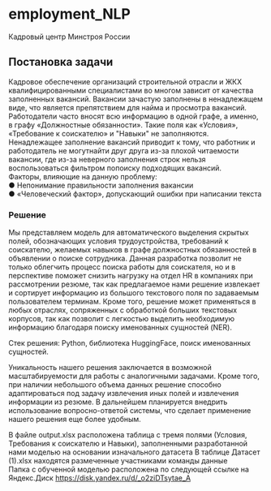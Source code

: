 # employment_NLP
Кадровый центр Минстроя России
## Постановка задачи
Кадровое обеспечение организаций строительной отрасли и ЖКХ квалифицированными специалистами во многом зависит от качества заполненных вакансий. Вакансии зачастую заполнены в ненадлежащем виде, что является препятствием для найма и просмотра вакансий. Работодатели часто вносят всю информацию в одной графе, а именно, в графу «Должностные обязанности». Такие поля как «Условия», «Требование к соискателю» и "Навыки" не заполняются. 
Ненадлежащее заполнение вакансий приводит к тому, что работник и работодатель не могутнайти друг друга из-за плохой читаемости вакансии, где из-за неверного заполнения строк нельзя воспользоваться фильтром попоиску подходящих вакансий.  
Факторы, влияющие на данную проблему:  
● Непонимание правильности заполнения вакансии  
● «Человеческий фактор», допускающий ошибки при написании текста
### Решение
Мы представляем модель для автоматического выделения скрытых полей, обозначающих условия трудоустройства, требований к соискателю, желаемых навыков в графе должностных обязанностей в объявлении о поиске сотрудника. Данная разработка позволит не только облегчить процесс поиска работы для соискателя, но и в перспективе поможет снизить нагрузку на отдел HR в компаниях при рассмотрении резюме, так как предлагаемое нами решение извлекает и сортирует информацию из большого текстового поля по задаваемым пользователем терминам. Кроме того, решение может применяться в любых отраслях, сопряженных с обработкой больших текстовых корпусов, так как позволит с легкостью выделить необходимую информацию благодаря поиску именованных сущностей (NER).

Стек решения: Python, библиотека HuggingFace, поиск именованных сущностей.

Уникальность нашего решения заключается в возможной масштабируемости для работы с аналогичными задачами. Кроме того, при наличии небольшого объема данных решение способно адаптироваться под задачу извлечения иных полей и извлечения информации из резюме. В дальнейшем планируется внедрить использование вопросно-ответой системы, что сделает применение нашего решения еще более удобным.    

В файле output.xlsx расположена таблица с тремя полями (Условия, Требования к соискателю и Навыки), заполненными разработанной нами моделью на основании изначального датасета 
В таблице Датасет (1).xlsx находятся размеченные участниками команды данные  
Папка с обученной моделью расположена по следующей ссылке на Яндекс.Диск https://disk.yandex.ru/d/_o2ziDTsytae_A
